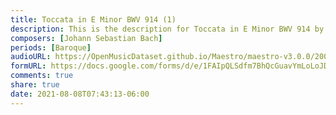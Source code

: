 ```yaml
---
title: Toccata in E Minor BWV 914 (1)
description: This is the description for Toccata in E Minor BWV 914 by Johann Sebastian Bach
composers: [Johann Sebastian Bach]
periods: [Baroque]
audioURL: https://OpenMusicDataset.github.io/Maestro/maestro-v3.0.0/2008/MIDI-Unprocessed_12_R2_2008_01-04_ORIG_MID--AUDIO_12_R2_2008_wav--1.midi
formURL: https://docs.google.com/forms/d/e/1FAIpQLSdfm7BhQcGuavYmLoLoJD7O2cbFXRPXVk0NlNKB52EHT_TXew/viewform
comments: true
share: true
date: 2021-08-08T07:43:13-06:00
---
```

